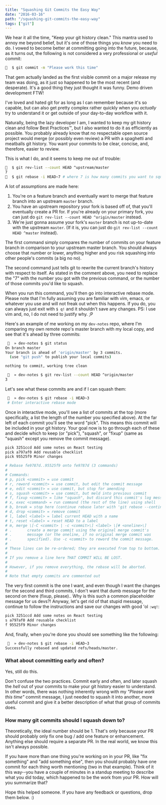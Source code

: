 ```yaml
---
title: "Squashing Git Commits the Easy Way"
date: "2016-03-16"
path: "/squashing-git-commits-the-easy-way"
tags: ["git"]
---
```


We hear it all the time, "Keep your git history clean." This mantra used to annoy me beyond belief, but it's one of those things you _know_ you need to do. I vowed to become better at committing going into the future, because, as it
  turns out, the following is not considered a very professional or _useful_ commit:

```bash
🍕  $ git commit -m "Please work this time"
```

That gem actually landed as the first visible commit on a major release my team was doing, as it just so happened to be the most recent (and desperate). It's a good thing they just thought it was funny. Demo driven development FTW!

I've loved and hated git for as long as I can remember because it's so capable, but can also get pretty complex rather quickly when you _actually_ try to understand it or get outside of your day-to-day workflow with it.

Naturally, being the lazy developer I am, I wanted to keep my git history clean and follow Best Practices™️, but I also wanted to do it as efficiently as possible. You probably already know that no respectable open source project would merge (or possibly even review) a PR with a spaghetti and meatballs git history. You want your commits to be clear, concise, and, therefore, easier to review.

This is what I do, and it seems to keep me out of trouble:

```bash
🍕  $ git rev-list --count HEAD ^upstream/master
7
🍕  $ git rebase -i HEAD~7 # where 7 is how many commits you want to squash via a rebase
```

A lot of assumptions are made here:

1. You're on a feature branch and eventually want to merge that feature branch into an upstream `master` branch.
2. You have an upstream repository your fork is based off of, that you'll eventually create a PR for. If you're already on your primary fork, you can just do `git rev-list --count HEAD ^origin/master` instead.
3. We're just gonna assume your fork's `master` branch is not up-to-date with the upstream `master`. (If it is, you can just do `git rev-list --count HEAD ^master` instead).

The first command simply compares the number of commits on your feature branch in comparison to your upstream master branch. You should always choose that number or lower, anything higher and you risk squashing into other people's commits (a big no no).

The second command just tells git to rewrite the current branch's history with respect to itself. As stated in the comment above, you need to replace the "7" with the number you got with the previous command, or the number of those commits you'd like to squash.

When you run this command, you'll then go into interactive rebase mode. Please note that I'm fully assuming you are familiar with vim, emacs, or whatever you use and will not freak out when this happens. If you do, you can always just exit with `$ q!` and it shouldn't save any changes. PS: I use vim and, no, I do not need to justify why. ;P

Here's an example of me working on my `dev-notes` repo, where I'm comparing my own remote repo's master branch with my local copy, and see that it's ahead by three commits:

```bash
 🍕  » dev-notes $ git status
On branch master
Your branch is ahead of 'origin/master' by 3 commits.
  (use "git push" to publish your local commits)

nothing to commit, working tree clean

 🍕  » dev-notes $ git rev-list --count HEAD ^origin/master
3
```

Let's see what these commits are and if I can squash them:

```bash
 🍕  » dev-notes $ git rebase -i HEAD~3
 # Enter interactive rebase mode
```

Once in interactive mode, you'll see a list of commits at the top (more specifically, a list the length of the number you specified above). At the far left of each commit you'll see the word "pick". This means this commit will be included in your git history. Your goal now is to go through each of these and decide which to keep (or "pick"), "squash", or "fixup" (same as "squash" except you remove the commit message).

```bash
pick 3251ccd Add some notes on React testing
pick a797af0 Add reusable checklist
pick 95525f9 Minor changes

# Rebase fe9787d..95525f9 onto fe9787d (3 commands)
#
# Commands:
# p, pick <commit> = use commit
# r, reword <commit> = use commit, but edit the commit message
# e, edit <commit> = use commit, but stop for amending
# s, squash <commit> = use commit, but meld into previous commit
# f, fixup <commit> = like "squash", but discard this commit's log message
# x, exec <command> = run command (the rest of the line) using shell
# b, break = stop here (continue rebase later with 'git rebase --continue')
# d, drop <commit> = remove commit
# l, label <label> = label current HEAD with a name
# t, reset <label> = reset HEAD to a label
# m, merge \[-C <commit> | -c <commit>\] <label> \[# <oneline>\]
# .       create a merge commit using the original merge commit's
# .       message (or the oneline, if no original merge commit was
# .       specified). Use -c <commit> to reword the commit message.
#
# These lines can be re-ordered; they are executed from top to bottom.
#
# If you remove a line here THAT COMMIT WILL BE LOST.
#
# However, if you remove everything, the rebase will be aborted.
#
# Note that empty commits are commented out
```

The very first commit is the one I want, and even though I want the changes for the second and third commits, I don't want that dumb message for the second on there (fixup, please).. Why is this such a common placeholder message for us devs?! Anyway, let's get rid of that stupid message, continue to follow the instructions and save our changes with good 'ol `:wq!`:

```bash
pick 3251ccd Add some notes on React testing
s a797af0 Add reusable checklist
f 95525f9 Minor changes
```

And, finally, when you're done you should see something like the following:

```bash
 🍕  » dev-notes $ git rebase -i HEAD~3
Successfully rebased and updated refs/heads/master.
```

### What about committing early and often?

Yes, still do this.

Don't confuse the two practices. Commit early and often, and later squash the _hell_ out of your commits to make your git history easier to understand. In other words, there was nothing inherently wrong with my _"Please work this time"_ commit message, I just needed to squash it into another, more useful commit and give it a better description of what that group of commits does.

### How many git commits should I squash down to?

Theoretically, the ideal number should be 1. That's only because your PR should probably only fix one bug / add one feature or enhancement. Anything else should require a separate PR. In the real world, we know this isn't always possible.

If you have more than one thing you're working on in your PR, like "fix something" and "add something else", then you should probably have one commit for each thing worth mentioning (two in that example). Think of it this way--you have a couple of minutes in a standup meeting to describe what you did today, which happened to be the work from your PR. How will you summarize that?

Hope this helped someone. If you have any feedback or questions, drop them below. :)
